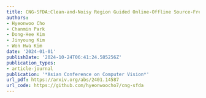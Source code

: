 ```yaml
---
title: CNG-SFDA:Clean-and-Noisy Region Guided Online-Offline Source-Free Domain Adaptation
authors:
- Hyeonwoo Cho
- Chanmin Park
- Dong-Hee Kim
- Jinyoung Kim
- Won Hwa Kim
date: '2024-01-01'
publishDate: '2024-10-24T06:41:24.585256Z'
publication_types:
- article-journal
publication: '*Asian Conference on Computer Vision*'
url_pdf: https://arxiv.org/abs/2401.14587
url_code: https://github.com/hyeonwoocho7/cng-sfda
---
```

